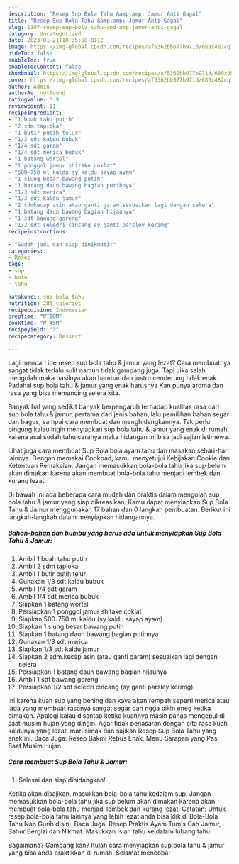 ```yaml
---
description: "Resep Sup Bola Tahu &amp;amp; Jamur Anti Gagal"
title: "Resep Sup Bola Tahu &amp;amp; Jamur Anti Gagal"
slug: 1107-resep-sup-bola-tahu-and-amp-jamur-anti-gagal
category: Uncategorized
date: 2023-01-21T18:35:58.811Z
image: https://img-global.cpcdn.com/recipes/af5362bb077b971d/680x482cq70/sup-bola-tahu-jamur-foto-resep-utama.jpg
hideToc: false
enableToc: true
enableTocContent: false
thumbnail: https://img-global.cpcdn.com/recipes/af5362bb077b971d/680x482cq70/sup-bola-tahu-jamur-foto-resep-utama.jpg
cover: https://img-global.cpcdn.com/recipes/af5362bb077b971d/680x482cq70/sup-bola-tahu-jamur-foto-resep-utama.jpg
author: Admin
authorAv: notfound
ratingvalue: 3.9
reviewcount: 11
recipeingredient:
- "1 buah tahu putih"
- "2 sdm tapioka"
- "1 butir putih telur"
- "1/3 sdt kaldu bubuk"
- "1/4 sdt garam"
- "1/4 sdt merica bubuk"
- "1 batang wortel"
- "1 ponggol jamur shitake coklat"
- "500-750 ml kaldu sy kaldu sayap ayam"
- "1 siung besar bawang putih"
- "1 batang daun bawang bagian putihnya"
- "1/3 sdt merica"
- "1/3 sdt kaldu jamur"
- "2 sdmkecap asin atau ganti garam sesuaikan lagi dengan selera"
- "1 batang daun bawang bagian hijaunya"
- "1 sdt bawang goreng"
- "1/2 sdt seledri cincang sy ganti parsley kerimg"
recipeinstructions:

- "Sudah jadi dan siap dinikmati!"
categories:
- Resep
tags:
- sup
- bola
- tahu

katakunci: sup bola tahu 
nutrition: 284 calories
recipecuisine: Indonesian
preptime: "PT10M"
cooktime: "PT45M"
recipeyield: "3"
recipecategory: Dessert

---
```



Lagi mencari ide resep sup bola tahu &amp; jamur yang lezat? Cara membuatnya sangat tidak terlalu sulit namun tidak gampang juga. Tapi Jika salah mengolah maka hasilnya akan hambar dan justru cenderung tidak enak. Padahal sup bola tahu &amp; jamur yang enak harusnya Kan punya aroma dan rasa yang bisa memancing selera kita.


Banyak hal yang sedikit banyak berpengaruh terhadap kualitas rasa dari sup bola tahu &amp; jamur, pertama dari jenis bahan, lalu pemilihan bahan segar dan bagus, sampai cara membuat dan menghidangkannya. Tak perlu bingung kalau ingin menyiapkan sup bola tahu &amp; jamur yang enak di rumah, karena asal sudah tahu caranya maka hidangan ini bisa jadi sajian istimewa.

Lihat juga cara membuat Sup Bola bola ayam tahu dan masakan sehari-hari lainnya. Dengan memakai Cookpad, kamu menyetujui Kebijakan Cookie dan Ketentuan Pemakaian. Jangan memasukkan bola-bola tahu jika sup belum akan dimakan karena akan membuat bola-bola tahu menjadi lembek dan kurang lezat.


Di bawah ini ada beberapa cara mudah dan praktis dalam mengolah sup bola tahu &amp; jamur yang siap dikreasikan. Kamu dapat menyiapkan Sup Bola Tahu &amp; Jamur menggunakan 17 bahan dan 0 langkah pembuatan. Berikut ini langkah-langkah dalam menyiapkan hidangannya.

<!--inarticleads1-->

##### Bahan-bahan dan bumbu yang harus ada untuk menyiapkan Sup Bola Tahu &amp; Jamur:

1. Ambil 1 buah tahu putih
1. Ambil 2 sdm tapioka
1. Ambil 1 butir putih telur
1. Gunakan 1/3 sdt kaldu bubuk
1. Ambil 1/4 sdt garam
1. Ambil 1/4 sdt merica bubuk
1. Siapkan 1 batang wortel
1. Persiapkan 1 ponggol jamur shitake coklat
1. Siapkan 500-750 ml kaldu (sy kaldu sayap ayam)
1. Siapkan 1 siung besar bawang putih
1. Siapkan 1 batang daun bawang bagian putihnya
1. Gunakan 1/3 sdt merica
1. Siapkan 1/3 sdt kaldu jamur
1. Siapkan 2 sdm.kecap asin (atau ganti garam) sesuaikan lagi dengan selera
1. Persiapkan 1 batang daun bawang bagian hijaunya
1. Ambil 1 sdt bawang goreng
1. Persiapkan 1/2 sdt seledri cincang (sy ganti parsley kerimg)


Ini karena kuah sup yang bening dan kaya akan rempah seperti merica atau lada yang membuat rasanya sangat segar dan ngga bikin eneg ketika dimakan. Apalagi kalau disantap ketika kuahnya masih panas mengepul di saat musim hujan yang dingin. Agar tidak penasaran dengan cita rasa kuah kaldunya yang lezat, mari simak dan sajikan Resep Sup Bola Tahu yang enak ini. Baca Juga: Resep Bakmi Rebus Enak, Menu Sarapan yang Pas Saat Musim Hujan. 

<!--inarticleads2-->

##### Cara membuat Sup Bola Tahu &amp; Jamur:


1. Selesai dan siap dihidangkan!

Ketika akan disajikan, masukkan bola-bola tahu kedalam sup. Jangan memasukkan bola-bola tahu jika sup belum akan dimakan karena akan membuat bola-bola tahu menjadi lembek dan kurang lezat. Catatan: Untuk resep bola-bola tahu lainnya yang lebih lezat anda bisa klik di Bola-Bola Tahu Nan Gurih disini. Baca Juga: Resep Praktis Ayam Tumis Cah Jamur, Sahur Bergizi dan Nikmat. Masukkan isian tahu ke dalam lubang tahu. 

Bagaimana? Gampang kan? Itulah cara menyiapkan sup bola tahu &amp; jamur yang bisa anda praktikkan di rumah. Selamat mencoba!
